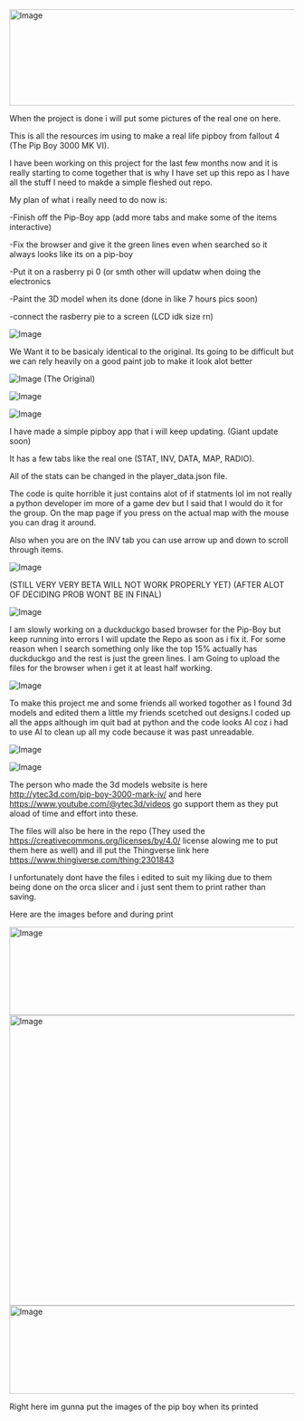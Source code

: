 <img width="1182" height="170" alt="Image" src="https://github.com/user-attachments/assets/0b40c793-fa33-494c-aaa9-f8ee7eb9a3a3" />


When the project is done i will put some pictures of the real one on here.

This is all the resources im using to make a real life pipboy from fallout 4 (The Pip Boy 3000 MK VI).

I have been working on this project for the last few months now and it is really starting to come together that is why I have set up this repo as I have all the stuff I need to makde a simple fleshed out repo.


My plan of what i really need to do now is:



-Finish off the Pip-Boy app (add more tabs and make some of the items interactive)



-Fix the browser and give it the green lines even when searched so it always looks like its on a pip-boy



-Put it on a rasberry pi 0 (or smth other will updatw when doing the electronics



-Paint the 3D model when its done (done in like 7 hours pics soon)



-connect the rasberry pie to a screen (LCD idk size rn) 




![Image](https://github.com/user-attachments/assets/d34b37a3-3f95-486a-9d7e-c1679aa83ace)



We Want it to be basicaly identical to the original.
Its going to be difficult but we can rely heavily on a good paint job to make it look alot better

![Image](https://github.com/user-attachments/assets/ddd386dd-61d6-4921-96ef-de056e6fc476)
(The Original)


![Image](https://github.com/user-attachments/assets/11eb7feb-5be1-4e7a-ae5c-94a8054a8cdf)

![Image](https://github.com/user-attachments/assets/3f35b8d3-b4d7-4672-95e0-2ee928e7a855)

I have made a simple pipboy app that i will keep updating. (Giant update soon)

It has a few tabs like the real one (STAT, INV, DATA, MAP, RADIO).

All of the stats can be changed in  the player_data.json file.

The code is quite horrible it just contains alot of if statments lol im not really a python developer im more of a game dev but I said that I would do it for the group. On the map page if you press on the actual map with the mouse you can drag it 
around. 

Also when you are on the INV tab you can use arrow up and down to scroll through items.


![Image](https://github.com/user-attachments/assets/ec4e8e76-967f-454b-ae08-d45763065a32) 


(STILL VERY VERY BETA WILL NOT WORK PROPERLY YET) (AFTER ALOT OF DECIDING PROB WONT BE IN FINAL)

![Image](https://github.com/user-attachments/assets/674df798-5dec-4cf9-b17a-5e436763a483)


I am slowly working on a duckduckgo based browser for the Pip-Boy but keep running into errors I will update the Repo as soon as i fix it.
For some reason when I search something only like the top 15% actually has duckduckgo and the rest is just the green lines.
I am Going to upload the files for the browser when i get it at least half working.

![Image](https://github.com/user-attachments/assets/10ff2767-7211-4d9a-b279-5cd3b22adbfc)



To make this project me and some friends all worked togother as I found 3d models and edited them a little my friends scetched out designs.I coded up all the apps although im quit bad at python and the code looks AI coz i had to use AI to clean up all my code because it was past unreadable.


![Image](https://github.com/user-attachments/assets/bcf1fd7f-fcc1-4da7-bd64-4d70c8cb91ab)



![Image](https://github.com/user-attachments/assets/11a0255c-1819-49ff-99a2-9ddf4708640c)



The person who made the 3d models website is here http://ytec3d.com/pip-boy-3000-mark-iv/  and here  https://www.youtube.com/@ytec3d/videos
go support them as they put aload of time and effort into these.

The files will also be here in the repo (They used the https://creativecommons.org/licenses/by/4.0/ license alowing me to put them here as well) and ill put the Thingverse link here https://www.thingiverse.com/thing:2301843

I unfortunately dont have the files i edited to suit my liking due to them being done on the orca slicer and i just sent them to print rather than saving.

Here are the images before and during print

<img width="520" height="156" alt="Image" src="https://github.com/user-attachments/assets/d3d067b9-926b-4f23-a2a3-b2123b48994e" />


<img width="921" height="513" alt="Image" src="https://github.com/user-attachments/assets/46f800cb-2bd5-42b2-b0dd-6ef670303f84" />


<img width="880" height="156" alt="Image" src="https://github.com/user-attachments/assets/81464416-36f1-47c8-ab85-c63da491b796" />


Right here im gunna put the images of the pip boy when its printed

